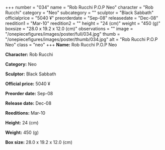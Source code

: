 +++
number = "034"
name = "Rob Rucchi P.O.P Neo"
character = "Rob Rucchi"
category = "Neo"
subcategory = ""
sculptor = "Black Sabbath"
officialprice = "5040 ¥"
preorderdate = "Sep-08"
releasedate = "Dec-08"
reedition1 = "Mar-10"
reedition2 = ""
height = "24 (cm)"
weight = "450 (g)"
boxsize = "28.0 x 19.2 x 12.0 (cm)"
observations = ""
image = "/onepiecefigures/images/poster/full/034.jpg"
thumb = "/onepiecefigures/images/poster/thumb/034.jpg"
alt = "Rob Rucchi P.O.P Neo"
class = "neo"
+++
**Name:** Rob Rucchi P.O.P Neo

**Character:** Rob Rucchi

**Category:** Neo 

**Sculptor:** Black Sabbath

**Official price:** 5040 ¥

**Preorder date:** Sep-08

**Release date:** Dec-08

**Reeditions:** Mar-10

**Height:** 24 (cm)

**Weight:** 450 (g)

**Box size:** 28.0 x 19.2 x 12.0 (cm)
